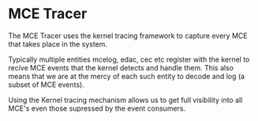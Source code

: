 # MCE Tracer

The MCE Tracer uses the kernel tracing framework to capture every MCE that takes place in the system.

Typically multiple entities mcelog, edac, cec etc register with the kernel to recive MCE events that 
the kernel detects and handle them. This also means that we are at the mercy of each such entity to
decode and log (a subset of MCE events).

Using the Kernel tracing mechanism allows us to get full visibility into all MCE's even those supressed
by the event consumers.
